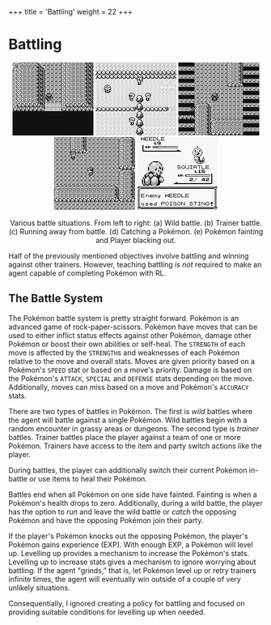 +++
title = 'Battling'
weight = 22
+++

# Battling

<div style="text-align: center;">

![](assets/wild.gif)
![](assets/trainer.gif)
![](assets/run.gif)
![](assets/catch.gif)
![](assets/blackout.gif)
<figcaption>Various battle situations. From left to right: (a) Wild battle. (b) Trainer battle. (c) Running away from battle. (d) Catching a Pokémon. (e) Pokémon fainting and Player blacking out.</figcaption>
</div>

Half of the previously mentioned objectives involve battling and winning against other trainers. However, teaching battling *is not* required to make an agent capable of completing Pokémon with RL.

## The Battle System

The Pokémon battle system is pretty straight forward. Pokémon is an advanced game of rock-paper-scissors. Pokémon have moves that can be used to either inflict status effects against other Pokémon, damage other Pokémon or boost their own abilities or self-heal. The `STRENGTH` of each move is affected by the `STRENGTH`s and weaknesses of each Pokémon relative to the move and overall stats. Moves are given priority based on a Pokémon's ``SPEED`` stat or based on a move's priority. Damage is based on the Pokémon's ``ATTACK``, ``SPECIAL`` and ``DEFENSE`` stats depending on the move. Additionally, moves can miss based on a move and Pokémon's `ACCURACY` stats. 

There are two types of battles in Pokémon. The first is *wild* battles where the agent will battle against a single Pokémon. Wild battles begin with a random encounter in grassy areas or dungeons. The second type is *trainer* battles. Trainer battles place the player against a team of one or more Pokémon. Trainers have access to the item and party switch actions like the player.

During battles, the player can additionally switch their current Pokémon in-battle or use items to heal their Pokémon.

Battles end when all Pokémon on one side have fainted. Fainting is when a Pokémon's health drops to zero. Additionally, during a wild battle, the player has the option to *run* and leave the wild battle or *catch* the opposing Pokémon and have the opposing Pokémon join their party.

If the player's Pokémon knocks out the opposing Pokémon, the player's Pokémon gains experience (EXP). With enough EXP, a Pokémon will level up. Levelling up provides a mechanism to increase the Pokémon's stats. Levelling up to increase stats gives a mechanism to ignore worrying about battling. If the agent "grinds,” that is, let Pokémon level up or retry trainers infinite times, the agent will eventually win outside of a couple of very unlikely situations. 

Consequentially, I ignored creating a policy for battling and focused on providing suitable conditions for levelling up when needed.